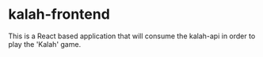 # kalah-frontend
This is a React based application that will consume the kalah-api in order to play the 'Kalah' game.

